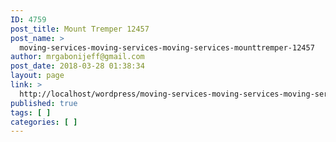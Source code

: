 ```yaml
---
ID: 4759
post_title: Mount Tremper 12457
post_name: >
  moving-services-moving-services-moving-services-mounttremper-12457
author: mrgabonijeff@gmail.com
post_date: 2018-03-28 01:38:34
layout: page
link: >
  http://localhost/wordpress/moving-services-moving-services-moving-services-mounttremper-12457/
published: true
tags: [ ]
categories: [ ]
---
```

